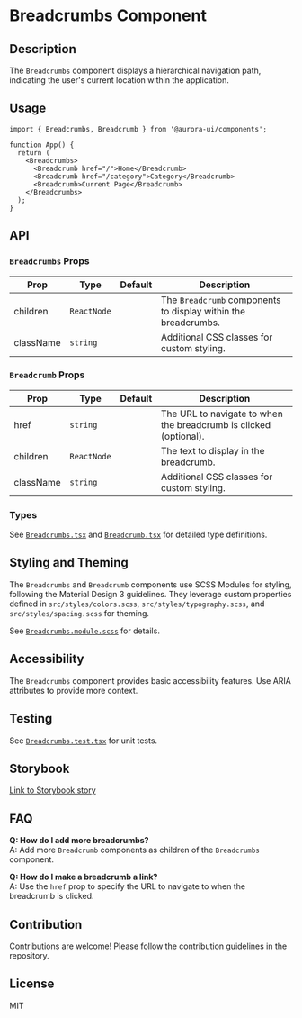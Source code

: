 # Breadcrumbs Component

## Description

The `Breadcrumbs` component displays a hierarchical navigation path, indicating the user's current location within the application.

## Usage

```tsx
import { Breadcrumbs, Breadcrumb } from '@aurora-ui/components';

function App() {
  return (
    <Breadcrumbs>
      <Breadcrumb href="/">Home</Breadcrumb>
      <Breadcrumb href="/category">Category</Breadcrumb>
      <Breadcrumb>Current Page</Breadcrumb>
    </Breadcrumbs>
  );
}
```

## API

### `Breadcrumbs` Props

| Prop      | Type        | Default | Description                                                    |
| --------- | ----------- | ------- | -------------------------------------------------------------- |
| children  | `ReactNode` |         | The `Breadcrumb` components to display within the breadcrumbs. |
| className | `string`    |         | Additional CSS classes for custom styling.                     |

### `Breadcrumb` Props

| Prop      | Type        | Default | Description                                                       |
| --------- | ----------- | ------- | ----------------------------------------------------------------- |
| href      | `string`    |         | The URL to navigate to when the breadcrumb is clicked (optional). |
| children  | `ReactNode` |         | The text to display in the breadcrumb.                            |
| className | `string`    |         | Additional CSS classes for custom styling.                        |

### Types

See [`Breadcrumbs.tsx`](./Breadcrumbs.tsx) and [`Breadcrumb.tsx`](./Breadcrumb.tsx) for detailed type definitions.

## Styling and Theming

The `Breadcrumbs` and `Breadcrumb` components use SCSS Modules for styling, following the Material Design 3 guidelines. They leverage custom properties defined in `src/styles/colors.scss`, `src/styles/typography.scss`, and `src/styles/spacing.scss` for theming.

See [`Breadcrumbs.module.scss`](./Breadcrumbs.module.scss) for details.

## Accessibility

The `Breadcrumbs` component provides basic accessibility features. Use ARIA attributes to provide more context.

## Testing

See [`Breadcrumbs.test.tsx`](./Breadcrumbs.test.tsx) for unit tests.

## Storybook

[Link to Storybook story](https://your-storybook-url.com/breadcrumbs-component)

## FAQ

**Q: How do I add more breadcrumbs?**  
A: Add more `Breadcrumb` components as children of the `Breadcrumbs` component.

**Q: How do I make a breadcrumb a link?**  
A: Use the `href` prop to specify the URL to navigate to when the breadcrumb is clicked.

## Contribution

Contributions are welcome! Please follow the contribution guidelines in the repository.

## License

MIT
